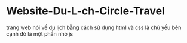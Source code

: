 # Website-Du-L-ch-Circle-Travel
trang web nói về du lịch bằng cách sử dụng html và css là chủ yếu bên cạnh đó là một phần nhỏ js 
